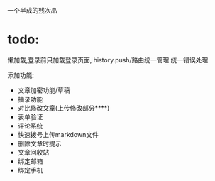 一个半成的残次品

# todo:
懒加载,登录前只加载登录页面,
history.push/路由统一管理
统一错误处理

添加功能:
- 文章加密功能/草稿
- 摘录功能
- 对比修改文章(上传修改部分****)
- 表单验证
- 评论系统
- 快速拨号上传markdown文件
- 删除文章时提示
- 文章回收站
- 绑定邮箱
- 绑定手机
